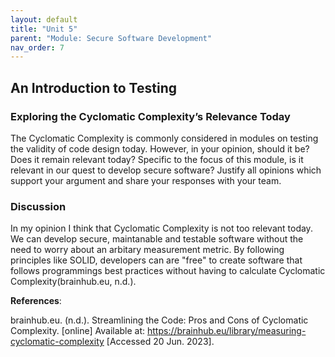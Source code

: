 ```yaml
---
layout: default
title: "Unit 5"
parent: "Module: Secure Software Development"
nav_order: 7
---
```


## An Introduction to Testing

### Exploring the Cyclomatic Complexity’s Relevance Today
The Cyclomatic Complexity is commonly considered in modules on testing the validity of code design today. However, in your opinion, should it be? Does it remain relevant today? Specific to the focus of this module, is it relevant in our quest to develop secure software? Justify all opinions which support your argument and share your responses with your team.

### Discussion

In my opinion I think that Cyclomatic Complexity is not too relevant today. We can develop secure, maintanable and testable software without the need to worry about an arbitary measurement metric. By following principles like SOLID, developers can are "free" to create software that follows programmings best practices without having to calculate Cyclomatic Complexity(brainhub.eu, n.d.).


**References**:

brainhub.eu. (n.d.). Streamlining the Code: Pros and Cons of Cyclomatic Complexity. [online] Available at: https://brainhub.eu/library/measuring-cyclomatic-complexity [Accessed 20 Jun. 2023].

‌
